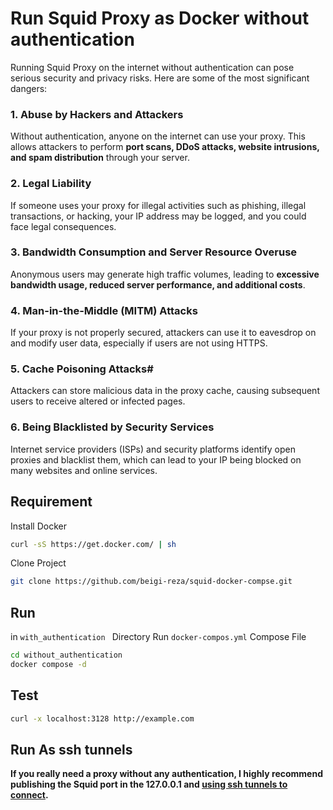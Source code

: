 # Run Squid Proxy as Docker without authentication 

Running Squid Proxy on the internet without authentication can pose serious security and privacy risks. Here are some of the most significant dangers:


### 1. Abuse by Hackers and Attackers
Without authentication, anyone on the internet can use your proxy. This allows attackers to perform **port scans, DDoS attacks, website intrusions, and spam distribution** through your server.

### 2. Legal Liability
If someone uses your proxy for illegal activities such as phishing, illegal transactions, or hacking, your IP address may be logged, and you could face legal consequences.

### 3. Bandwidth Consumption and Server Resource Overuse
Anonymous users may generate high traffic volumes, leading to **excessive bandwidth usage, reduced server performance, and additional costs**.

### 4. Man-in-the-Middle (MITM) Attacks
If your proxy is not properly secured, attackers can use it to eavesdrop on and modify user data, especially if users are not using HTTPS.

### 5. Cache Poisoning Attacks#
Attackers can store malicious data in the proxy cache, causing subsequent users to receive altered or infected pages.

### 6. Being Blacklisted by Security Services
Internet service providers (ISPs) and security platforms identify open proxies and blacklist them, which can lead to your IP being blocked on many websites and online services.


## Requirement

Install Docker

```bash
curl -sS https://get.docker.com/ | sh
```

Clone Project

```bash
git clone https://github.com/beigi-reza/squid-docker-compse.git
```



## Run

in `with_authentication ` Directory Run `docker-compos.yml` Compose File


```bash
cd without_authentication
docker compose -d
```


## Test

```bash
curl -x localhost:3128 http://example.com
```


## Run As ssh tunnels
**If you really need a proxy without any authentication, I highly recommend publishing the Squid port in the 127.0.0.1 and [using ssh tunnels to connect](../useTunnle.md).**
